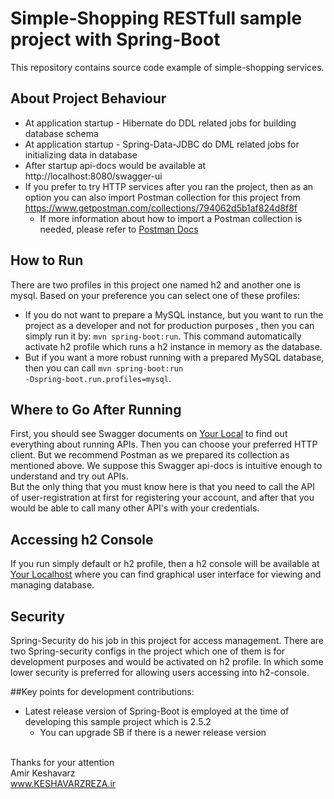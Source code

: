 # Simple-Shopping RESTfull sample project with Spring-Boot

This repository contains source code example of simple-shopping services.

## About Project Behaviour
* At application startup - Hibernate do DDL related jobs for building database schema
* At application startup - Spring-Data-JDBC do DML related jobs for initializing data in database
* After startup api-docs would be available at http://localhost:8080/swagger-ui
* If you prefer to try HTTP services after you ran the project, then as an option you can also import Postman collection for this project from https://www.getpostman.com/collections/794062d5b1af824d8f8f
  * If more information about how to import a Postman collection is needed, please refer to <a href="https://learning.postman.com/docs/getting-started/importing-and-exporting-data/#importing-data-into-postman">Postman Docs</a>

## How to Run
There are two profiles in this project one named h2 and another one is mysql.
Based on your preference you can select one of these profiles:
* If you do not want to prepare a MySQL instance, but you want to run the project as a developer and not for production purposes , then you can simply run it by:
<code>mvn spring-boot:run</code>. This command automatically activate h2 profile which runs a h2 instance in memory as the database. 
* But if you want a more robust running with a prepared MySQL database, then you can call <code>mvn spring-boot:run -Dspring-boot.run.profiles=mysql</code>.   

## Where to Go After Running
First, you should see Swagger documents on <a href="http://localhost:8080/swagger-ui.html">Your Local</a> to find out everything about running APIs. Then you can choose your preferred HTTP client. But we recommend Postman as we prepared its collection as mentioned above. We suppose this Swagger api-docs is intuitive enough to understand and try out APIs.
<br>But the only thing that you must know here is that you need to call the API of user-registration at first for registering your account, and after that you would be able to call many other API's with your credentials.  

## Accessing h2 Console
If you run simply default or h2 profile, then a h2 console will be available at <a href="http://localhost:8080/h2-console">Your Localhost</a> where you can find graphical user interface for viewing and managing database.

## Security
Spring-Security do his job in this project for access management. There are two Spring-security configs in the project which one of them is for development purposes and would be activated on h2 profile. In which some lower security is preferred for allowing users accessing into h2-console.


##Key points for development contributions:
* Latest release version of Spring-Boot is employed at the time of developing this sample project which is 2.5.2
    * You can upgrade SB if there is a newer release version






<br>
Thanks for your attention<br>
Amir Keshavarz<br>
<a href="keshavarzreza.ir">www.KESHAVARZREZA.ir</a>
